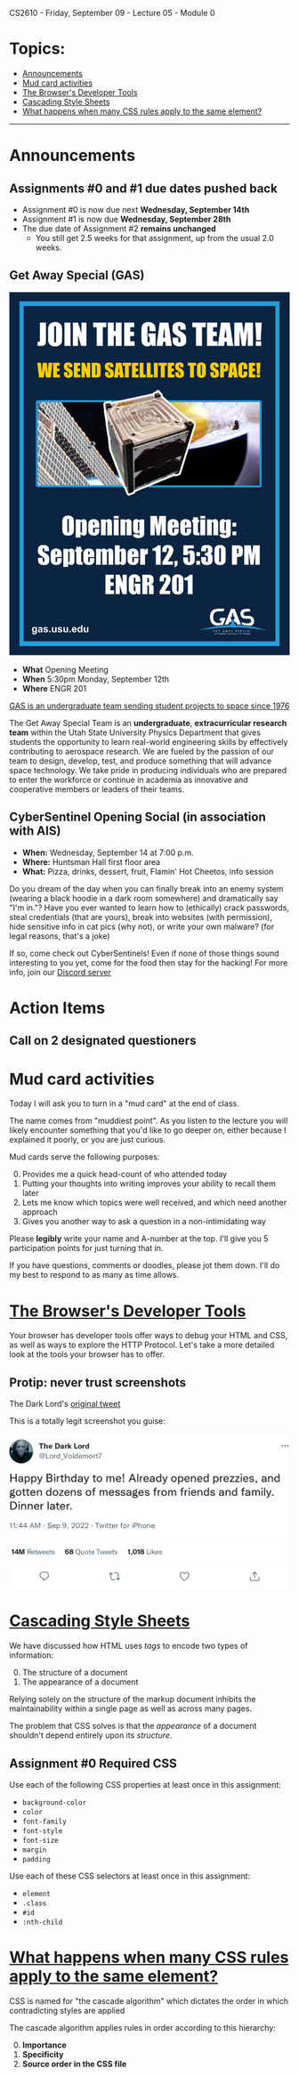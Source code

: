 CS2610 - Friday, September 09 - Lecture 05 - Module 0

# Topics:
* [Announcements](#announcements)
* [Mud card activities](#mud-card-activities)
* [The Browser's Developer Tools](#the-browsers-developer-tools)
* [Cascading Style Sheets](#cascading-style-sheets)
* [What happens when many CSS rules apply to the same element?](#what-happens-when-many-css-rules-apply-to-the-same-element)


------------------------------------------------------------
# Announcements

## Assignments #0 and #1 due dates pushed back

*   Assignment #0 is now due next **Wednesday, September 14th**
*   Assignment #1 is now due **Wednesday, September 28th**
*   The due date of Assignment #2 **remains unchanged**
    *   You still get 2.5 weeks for that assignment, up from the usual 2.0 weeks.


## Get Away Special (GAS) 

![./02-GAS-small.png](./02-GAS-small.png "Get Away Special opening meeting flyer")

*   **What**  Opening Meeting
*   **When**  5:30pm Monday, September 12th
*   **Where** ENGR 201

[GAS is an undergraduate team sending student projects to space since 1976](https://gas.usu.edu)

The Get Away Special Team is an **undergraduate**, **extracurricular research team** within the Utah State University Physics Department that gives students the opportunity to learn real-world engineering skills by effectively contributing to aerospace research.  We are fueled by the passion of our team to design, develop, test, and produce something that will advance space technology.  We take pride in producing individuals who are prepared to enter the workforce or continue in academia as innovative and cooperative members or leaders of their teams.


## CyberSentinel Opening Social (in association with AIS)

* **When:**  Wednesday, September 14 at 7:00 p.m.
* **Where:** Huntsman Hall first floor area
* **What:**  Pizza, drinks, dessert, fruit, Flamin' Hot Cheetos, info session

Do you dream of the day when you can finally break into an enemy system (wearing a black hoodie in a dark room somewhere) and dramatically say "I'm in."? Have you ever wanted to learn how to (ethically) crack passwords, steal credentials (that are yours), break into websites (with permission), hide sensitive info in cat pics (why not), or write your own malware? (for legal reasons, that's a joke)

If so, come check out CyberSentinels! Even if none of those things sound interesting to you yet, come for the food then stay for the hacking! For more info, join our [Discord server](https://discord.gg/YbB9zuD7f6)


# Action Items

## Call on 2 designated questioners



# Mud card activities

Today I will ask you to turn in a "mud card" at the end of class.

The name comes from "muddiest point".  As you listen to the lecture you will
likely encounter something that you'd like to go deeper on, either because I
explained it poorly, or you are just curious.

Mud cards serve the following purposes:

0. Provides me a quick head-count of who attended today
1. Putting your thoughts into writing improves your ability to recall them later
2. Lets me know which topics were well received, and which need another approach
3. Gives you another way to ask a question in a non-intimidating way


Please **legibly** write your name and A-number at the top.  I'll give you 5 participation points for just turning that in.

If you have questions, comments or doodles, please jot them down.  I'll do my best to respond to as many as time allows.



# [The Browser's Developer Tools](../Browser_Developer_Tools.md)

Your browser has developer tools offer ways to debug your HTML and CSS, as well
as ways to explore the HTTP Protocol.  Let's take a more detailed look at the
tools your browser has to offer.



## Protip: never trust screenshots

The Dark Lord's [original tweet](https://twitter.com/Lord_Voldemort7/status/1093696565892562946)

This is a totally legit screenshot you guise:


![He really sent this, I swear!](./Legit_Voldemort_Screen_Shot.png)



# [Cascading Style Sheets](../CSS.md)

We have discussed how HTML uses *tags* to encode two types of information:

0.  The structure of a document
1.  The appearance of a document

Relying solely on the structure of the markup document inhibits the
maintainability within a single page as well as across many pages.

The problem that CSS solves is that the *appearance* of a document shouldn't
depend entirely upon its *structure*.


## Assignment #0 Required CSS

Use each of the following CSS properties at least once in this assignment:

*   `background-color`
*   `color`
*   `font-family`
*   `font-style`
*   `font-size`
*   `margin`
*   `padding`

Use each of these CSS selectors at least once in this assignment:

*   `element`
*   `.class`
*   `#id`
*   `:nth-child`



# [What happens when many CSS rules apply to the same element?](../CSS.md#what-happens-when-many-css-rules-apply-to-the-same-element)

CSS is named for "the cascade algorithm" which dictates the order in which
contradicting styles are applied

The cascade algorithm applies rules in order according to this hierarchy:

0.  **Importance**
1.  **Specificity**
2.  **Source order in the CSS file**



